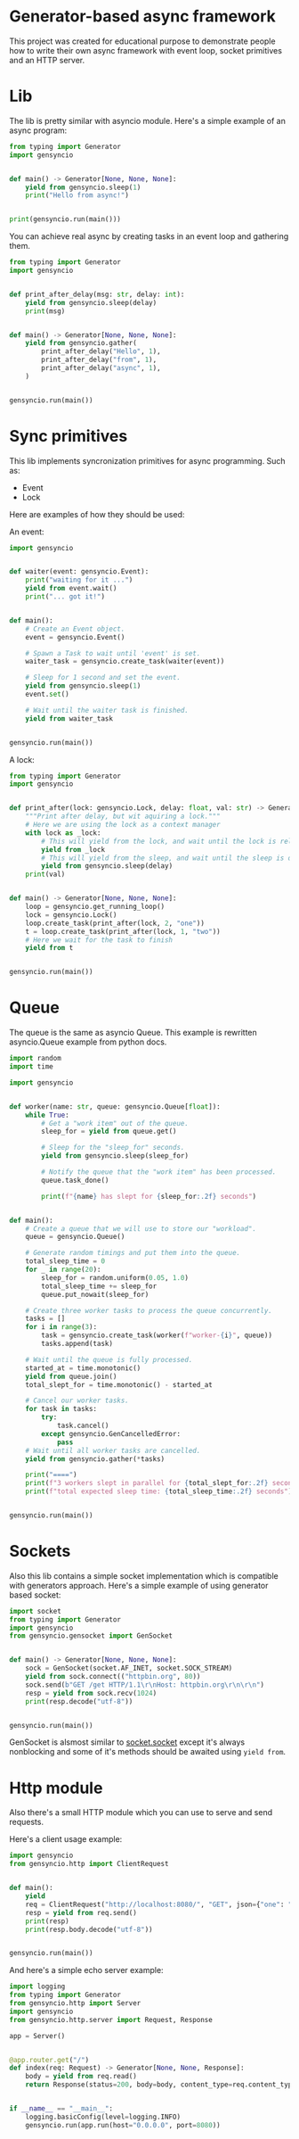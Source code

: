 # Generator-based async framework

This project was created for educational purpose to demonstrate people how to write their own async
framework with event loop, socket primitives and an HTTP server.


# Lib

The lib is pretty similar with asyncio module. Here's a simple example of an async program:


```python
from typing import Generator
import gensyncio


def main() -> Generator[None, None, None]:
    yield from gensyncio.sleep(1)
    print("Hello from async!")


print(gensyncio.run(main()))
```

You can achieve real async by creating tasks in an event loop and gathering them.

```python
from typing import Generator
import gensyncio


def print_after_delay(msg: str, delay: int):
    yield from gensyncio.sleep(delay)
    print(msg)


def main() -> Generator[None, None, None]:
    yield from gensyncio.gather(
        print_after_delay("Hello", 1),
        print_after_delay("from", 1),
        print_after_delay("async", 1),
    )


gensyncio.run(main())
```

# Sync primitives

This lib implements syncronization primitives for async programming. Such as:

* Event
* Lock

Here are examples of how they should be used:

An event:
```python
import gensyncio


def waiter(event: gensyncio.Event):
    print("waiting for it ...")
    yield from event.wait()
    print("... got it!")


def main():
    # Create an Event object.
    event = gensyncio.Event()

    # Spawn a Task to wait until 'event' is set.
    waiter_task = gensyncio.create_task(waiter(event))

    # Sleep for 1 second and set the event.
    yield from gensyncio.sleep(1)
    event.set()

    # Wait until the waiter task is finished.
    yield from waiter_task


gensyncio.run(main())
```

A lock:

```python
from typing import Generator
import gensyncio


def print_after(lock: gensyncio.Lock, delay: float, val: str) -> Generator[None, None, None]:
    """Print after delay, but wit aquiring a lock."""
    # Here we are using the lock as a context manager
    with lock as _lock:
        # This will yield from the lock, and wait until the lock is released
        yield from _lock
        # This will yield from the sleep, and wait until the sleep is done
        yield from gensyncio.sleep(delay)
    print(val)


def main() -> Generator[None, None, None]:
    loop = gensyncio.get_running_loop()
    lock = gensyncio.Lock()
    loop.create_task(print_after(lock, 2, "one"))
    t = loop.create_task(print_after(lock, 1, "two"))
    # Here we wait for the task to finish
    yield from t


gensyncio.run(main())
```

# Queue

The queue is the same as asyncio Queue. This example is rewritten asyncio.Queue example from python docs.

```python
import random
import time

import gensyncio


def worker(name: str, queue: gensyncio.Queue[float]):
    while True:
        # Get a "work item" out of the queue.
        sleep_for = yield from queue.get()

        # Sleep for the "sleep_for" seconds.
        yield from gensyncio.sleep(sleep_for)

        # Notify the queue that the "work item" has been processed.
        queue.task_done()

        print(f"{name} has slept for {sleep_for:.2f} seconds")


def main():
    # Create a queue that we will use to store our "workload".
    queue = gensyncio.Queue()

    # Generate random timings and put them into the queue.
    total_sleep_time = 0
    for _ in range(20):
        sleep_for = random.uniform(0.05, 1.0)
        total_sleep_time += sleep_for
        queue.put_nowait(sleep_for)

    # Create three worker tasks to process the queue concurrently.
    tasks = []
    for i in range(3):
        task = gensyncio.create_task(worker(f"worker-{i}", queue))
        tasks.append(task)

    # Wait until the queue is fully processed.
    started_at = time.monotonic()
    yield from queue.join()
    total_slept_for = time.monotonic() - started_at

    # Cancel our worker tasks.
    for task in tasks:
        try:
            task.cancel()
        except gensyncio.GenCancelledError:
            pass
    # Wait until all worker tasks are cancelled.
    yield from gensyncio.gather(*tasks)

    print("====")
    print(f"3 workers slept in parallel for {total_slept_for:.2f} seconds")
    print(f"total expected sleep time: {total_sleep_time:.2f} seconds")


gensyncio.run(main())
```

# Sockets

Also this lib contains a simple socket implementation which is compatible with generators approach.
Here's a simple example of using generator based socket:

```python
import socket
from typing import Generator
import gensyncio
from gensyncio.gensocket import GenSocket


def main() -> Generator[None, None, None]:
    sock = GenSocket(socket.AF_INET, socket.SOCK_STREAM)
    yield from sock.connect(("httpbin.org", 80))
    sock.send(b"GET /get HTTP/1.1\r\nHost: httpbin.org\r\n\r\n")
    resp = yield from sock.recv(1024)
    print(resp.decode("utf-8"))


gensyncio.run(main())
```

GenSocket is alsmost similar to [socket.socket](https://docs.python.org/3/library/socket.html) except it's always nonblocking and some of it's methods should be awaited using `yield from`.


# Http module

Also there's a small HTTP module which you can use to serve and send requests. 

Here's a client usage example:

```python
import gensyncio
from gensyncio.http import ClientRequest


def main():
    yield
    req = ClientRequest("http://localhost:8080/", "GET", json={"one": "two"})
    resp = yield from req.send()
    print(resp)
    print(resp.body.decode("utf-8"))


gensyncio.run(main())
```

And here's a simple echo server example:

```python
import logging
from typing import Generator
from gensyncio.http import Server
import gensyncio
from gensyncio.http.server import Request, Response

app = Server()


@app.router.get("/")
def index(req: Request) -> Generator[None, None, Response]:
    body = yield from req.read()
    return Response(status=200, body=body, content_type=req.content_type)


if __name__ == "__main__":
    logging.basicConfig(level=logging.INFO)
    gensyncio.run(app.run(host="0.0.0.0", port=8080))
```
